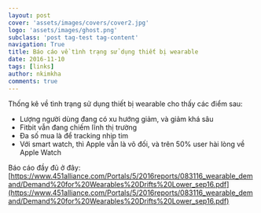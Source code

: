 ```yaml
---
layout: post
cover: 'assets/images/covers/cover2.jpg'
logo: 'assets/images/ghost.png'
subclass: 'post tag-test tag-content'
navigation: True
title: Báo cáo về tình trạng sử dụng thiết bị wearable
date: 2016-11-10
tags: [links]
author: nkimkha
comments: true
---
```


Thống kê về tình trạng sử dụng thiết bị wearable cho thấy các điểm sau:

* Lượng người dùng đang có xu hướng giảm, và giảm khá sâu
* Fitbit vẫn đang chiếm lĩnh thị trường
* Đa số mua là để tracking nhịp tim
* Với smart watch, thì Apple vẫn là vô đối, và trên 50% user hài lòng về Apple Watch

Báo cáo đầy đủ ở đây: [https://www.451alliance.com/Portals/5/2016reports/083116_wearable_demand/Demand%20for%20Wearables%20Drifts%20Lower_sep16.pdf](https://www.451alliance.com/Portals/5/2016reports/083116_wearable_demand/Demand%20for%20Wearables%20Drifts%20Lower_sep16.pdf)